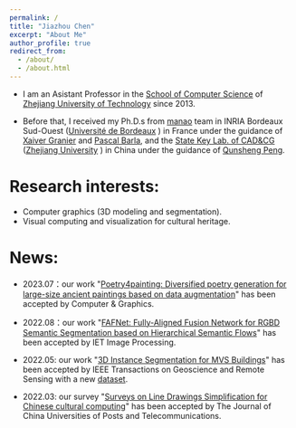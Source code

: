 ```yaml
---
permalink: /
title: "Jiazhou Chen"
excerpt: "About Me"
author_profile: true
redirect_from: 
  - /about/
  - /about.html
---
```


- I am an Asistant Professor in the [School of Computer Science](http://www.cs.zjut.edu.cn/html/index.html) of [Zhejiang University of Technology](http://www.zjut.edu.cn/) since 2013. 

- Before that, I received my Ph.D.s from [manao](http://manao.inria.fr/) team in INRIA Bordeaux Sud-Ouest ([Université de Bordeaux](http://www.u-bordeaux.fr/) ) in France under the guidance of [Xaiver Granier](http://xgranier.free.fr/) and [Pascal Barla](https://www.labri.fr/perso/barla/blog/), and the [State Key Lab. of CAD&CG](http://www.cad.zju.edu.cn/) ([Zhejiang University](https://www.zju.edu.cn/) ) in China under the guidance of [Qunsheng Peng](http://www.cad.zju.edu.cn/home/peng/).

Research interests:
======
- Computer graphics (3D modeling and segmentation).
- Visual computing and visualization for cultural heritage.

News:
======
- 2023.07：our work "[Poetry4painting: Diversified poetry generation for large-size ancient paintings based on data augmentation](https://californiachen.github.io/publications/2023CG/)" has been accepted by Computer & Graphics.

- 2022.08：our work "[FAFNet: Fully-Aligned Fusion Network for RGBD Semantic Segmentation based on Hierarchical Semantic Flows](https://californiachen.github.io/publications/2022FAFNET/)" has been accepted by IET Image Processing.

- 2022.05: our work "[3D Instance Segmentation for MVS Buildings](https://californiachen.github.io/publications/2022TGRS/)" has been accepted by IEEE Transactions on Geoscience and Remote Sensing with a new [dataset](https://californiachen.github.io/datasets/).

- 2022.03: our survey "[Surveys on Line Drawings Simplification for Chinese cultural computing](https://californiachen.github.io/publications/2022CUPT/)" has been accepted by The Journal of China Universities of Posts and Telecommunications.

